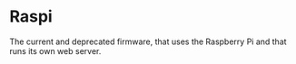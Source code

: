 # Raspi

The current and deprecated firmware, that uses the Raspberry Pi and that runs its own web server.
